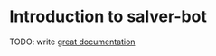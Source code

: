 # Introduction to salver-bot

TODO: write [great documentation](http://jacobian.org/writing/what-to-write/)


